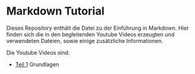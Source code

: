 # Markdown Tutorial

Dieses Repository enthält die Datei zu der Einführung in Markdown. Hier finden sich die in den begleitenden Youtube Videos erzeugten und verwendeten Dateien, sowie einige zusätzliche Informationen.

Die Youtube Videos sind:
- [Teil 1](https://youtu.be/tscVZ3VQvfs) Grundlagen
